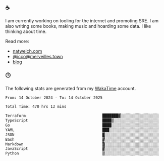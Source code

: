 ### ☕

I am currently working on tooling for the internet and promoting SRE. I am also writing some books, making music and hoarding some data. I like thinking about time.

Read more:

 - [natwelch.com](https://natwelch.com)
 - [@icco@merveilles.town](https://merveilles.town/@icco)
 - [blog](https://writing.natwelch.com)

### 🕒

The following stats are generated from my [WakaTime](https://wakatime.com/@icco) account.

<!--START_SECTION:waka-->

```txt
From: 14 October 2024 - To: 14 October 2025

Total Time: 470 hrs 13 mins

Terraform                                  ███████▓░░░░░░░░░░░░░░░░░   30.27 %
TypeScript                                 ████▒░░░░░░░░░░░░░░░░░░░░   16.90 %
Go                                         ████░░░░░░░░░░░░░░░░░░░░░   16.35 %
YAML                                       ███░░░░░░░░░░░░░░░░░░░░░░   11.95 %
JSON                                       █░░░░░░░░░░░░░░░░░░░░░░░░   03.68 %
Bash                                       ▓░░░░░░░░░░░░░░░░░░░░░░░░   02.88 %
Markdown                                   ▓░░░░░░░░░░░░░░░░░░░░░░░░   02.62 %
JavaScript                                 ▓░░░░░░░░░░░░░░░░░░░░░░░░   02.01 %
Python                                     ▒░░░░░░░░░░░░░░░░░░░░░░░░   01.67 %
```

<!--END_SECTION:waka-->
